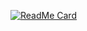 [![ReadMe Card](https://github-readme-stats.vercel.app/api/pin/?username=kubawolanin)](https://github.com/kubawolanin)
